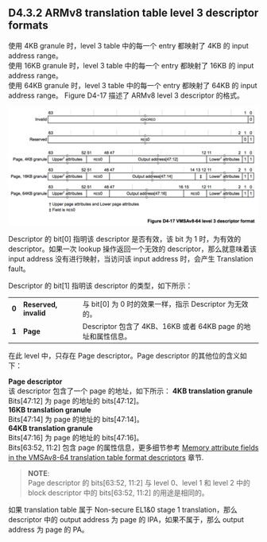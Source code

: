 ## D4.3.2 ARMv8 translation table level 3 descriptor formats

使用 4KB granule 时，level 3 table 中的每一个 entry 都映射了 4KB 的 input address range。  
使用 16KB granule 时，level 3 table 中的每一个 entry 都映射了 16KB 的 input address range。  
使用 64KB granule 时，level 3 table 中的每一个 entry 都映射了 64KB 的 input address range。
Figure D4-17 描述了 ARMv8 level 3 descriptor 的格式。

![](figure_d4_17.png)

Descriptor 的 bit[0] 指明该 descriptor 是否有效，该 bit 为 1 时，为有效的 descriptor。如果一次 lookup 操作返回一个无效的 descriptor，那么就意味着该 input address 没有进行映射，当访问该 input address 时，会产生 Translation fault。  

Descriptor 的 bit[1] 指明该 descriptor 的类型，如下所示：

||||
| -- | -- | -- |
| **0** | **Reserved, invalid** | 与 bit[0] 为 0 时的效果一样，指示 Descriptor 为无效的。 |
| **1** | **Page** | Descriptor 包含了 4KB、16KB 或者 64KB page 的地址和属性信息。|

在此 level 中，只存在 Page descriptor。Page descriptor 的其他位的含义如下：

**Page descriptor**  
该 descriptor 包含了一个 page 的地址，如下所示：
**4KB translation granule**  
Bits[47:12] 为 page 的地址的 bits[47:12]。  
**16KB translation granule**  
Bits[47:14] 为 page 的地址的 bits[47:14]。  
**64KB translation granule**  
Bits[47:16] 为 page 的地址的 bits[47:16]。   
Bits[63:52, 11:2] 包含 page 的属性信息，更多细节参考 [Memory attribute fields in the VMSAv8-64 translation table format descriptors](#) 章节.

> **NOTE**:  
> Page descriptor 的 bits[63:52, 11:2] 与 level 0、level 1 和 level 2 中的 block descriptor 中的 bits[63:52, 11:2] 的用途是相同的。

如果 translation table 属于 Non-secure EL1&0 stage 1 translation，那么 descriptor 中的 output address 为 page 的 IPA，如果不属于，那么 output address 为 page 的 PA。
